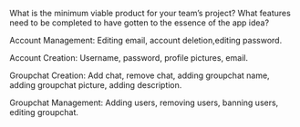 What is the minimum viable product for your team’s project? What features need to be completed to have gotten to the essence of the app idea?

Account Management: Editing email, account deletion,editing password.

Account Creation: Username, password, profile pictures, email.

Groupchat Creation: Add chat, remove chat, adding groupchat name, adding groupchat picture, adding description.

Groupchat Management: Adding users, removing users, banning users, editing groupchat.
 
